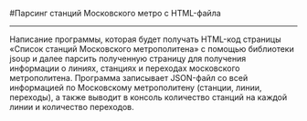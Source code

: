 #Парсинг станций Московского метро с HTML-файла
___
Написание программы, которая будет получать HTML-код страницы «Список станций Московского метрополитена» с помощью библиотеки jsoup и далее парсить полученную страницу для получения информации о линиях, станциях и переходах московского метрополитена.
Программа записывает JSON-файл со всей информацией по Московскому метрополитену (станции, линии, переходы), а также выводит в консоль количество станций на каждой линии и количество переходов.
